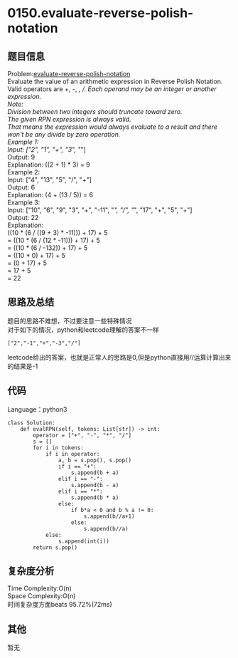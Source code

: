 # 0150.evaluate-reverse-polish-notation  

## 题目信息  
Problem:[evaluate-reverse-polish-notation](https://leetcode.com/problems/evaluate-reverse-polish-notation/)  
Evaluate the value of an arithmetic expression in Reverse Polish Notation.  
Valid operators are +, -, *, /. Each operand may be an integer or another expression.  
Note:  
Division between two integers should truncate toward zero.  
The given RPN expression is always valid.  
That means the expression would always evaluate to a result and there won't be any divide by zero operation.  
Example 1:  
Input: ["2", "1", "+", "3", "*"]  
Output: 9  
Explanation: ((2 + 1) * 3) = 9  
Example 2:  
Input: ["4", "13", "5", "/", "+"]  
Output: 6  
Explanation: (4 + (13 / 5)) = 6  
Example 3:  
Input: ["10", "6", "9", "3", "+", "-11", "*", "/", "*", "17", "+", "5", "+"]  
Output: 22  
Explanation:  
  ((10 * (6 / ((9 + 3) * -11))) + 17) + 5  
= ((10 * (6 / (12 * -11))) + 17) + 5  
= ((10 * (6 / -132)) + 17) + 5  
= ((10 * 0) + 17) + 5  
= (0 + 17) + 5  
= 17 + 5  
= 22  

## 思路及总结
题目的思路不难想，不过要注意一些特殊情况  
对于如下的情况，python和leetcode理解的答案不一样  
```
["2","-1","+","-3","/"]
```
leetcode给出的答案，也就是正常人的思路是0,但是python直接用//运算计算出来的结果是-1  

## 代码
Language：python3  
```
class Solution:
    def evalRPN(self, tokens: List[str]) -> int:
        operator = ["+", "-", "*", "/"]
        s = []
        for i in tokens:
            if i in operator:
                a, b = s.pop(), s.pop()
                if i == "+":
                    s.append(b + a)
                elif i == "-":
                    s.append(b - a)
                elif i == "*":
                    s.append(b * a)
                else:
                    if b*a < 0 and b % a != 0:
                        s.append(b//a+1)
                    else:
                        s.append(b//a)
            else:
                s.append(int(i))
        return s.pop()
```

## 复杂度分析  
Time Complexity:O(n)  
Space Complexity:O(n)  
时间复杂度方面beats 95.72%(72ms)    

## 其他  
暂无
